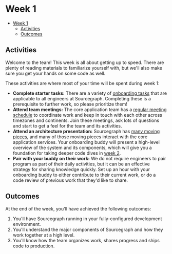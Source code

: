 # Week 1

- [Week 1](#week-1)
  - [Activities](#activities)
  - [Outcomes](#outcomes)

## Activities

Welcome to the team! This week is all about getting up to speed. There are plenty of reading materials to familiarize yourself with, but we'll also make sure you get your hands on some code as well.

These activities are where most of your time will be spent during week 1:

- **Complete starter tasks:** There are a variety of [onboarding tasks](https://about.sourcegraph.com/handbook/engineering/onboarding#starter-tasks) that are applicable to all engineers at Sourcegraph. Completing these is a prerequisite to further work, so please prioritize them!
- **Attend team meetings:** The core application team has a [regular meeting schedule](https://about.sourcegraph.com/handbook/engineering/core-application#processes) to coordinate work and keep in touch with each other across timezones and continents. Join these meetings, ask lots of questions and start to get a feel for the team and its activities.
- **Attend an architecture presentation:** Sourcegraph has [many moving pieces](https://docs.sourcegraph.com/dev/background-information/architecture), and many of those moving pieces interact with the core application services. Your onboarding buddy will present a high-level overview of the system and its components, which will give you a foundation for taking deeper code dives in [week 2](week-2.md#activities).
- **Pair with your buddy on their work:** We do not require engineers to pair program as part of their daily activities, but it can be an effective strategy for sharing knowledge quickly. Set up an hour with your onboarding buddy to either contribute to their current work, or do a code review of previous work that they'd like to share.

## Outcomes

At the end of the week, you'll have achieved the following outcomes:

1. You'll have Sourcegraph running in your fully-configured development environment.
1. You'll understand the major components of Sourcegraph and how they work together at a high level.
1. You'll know how the team organizes work, shares progress and ships code to production.
